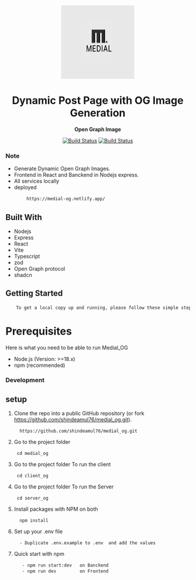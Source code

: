 <div align="center">

  <img src="/assets/medial-logo.jpg"  width="200" height="200" alt="Medial-logo" />

  <h1>Dynamic Post Page with OG Image Generation</h1>

  <p>
    <strong>Open Graph Image</strong>
  </p>

  <p>
    <a href="https://github.com/shindeamul76/"><img alt="Build Status" src="https://img.shields.io/badge/github-profile-blue" /></a>
    <a href="#"><img alt="Build Status" src="https://img.shields.io/badge/Mel%20%20Dial-8A2BE2" /></a>
  </p>
</div>


### Note

- Generate Dynamic Open Graph Images.
- Frontend in React and Banckend in Nodejs express.
- All services locally
- deployed 
```bash
        https://medial-og.netlify.app/
```

## Built With
- Nodejs
- Express
- React
- Vite
- Typescript
- zod
- Open Graph protocol
- shadcn

## Getting Started

```bash
    To get a local copy up and running, please follow these simple steps.
```

# Prerequisites

Here is what you need to be able to run Medial_OG

- Node.js (Version: >=18.x)
- npm (recommended)

### Development

## setup


1. Clone the repo into a public GitHub repository (or fork https://github.com/shindeamul76/medial_og.git).


         https://github.com/shindeamul76/medial_og.git

2. Go to the project folder

        cd medial_og

3. Go to the project folder To run the client

        cd client_og

4. Go to the project folder To run the Server

        cd server_og

5. Install packages with NPM on both

         npm install

6. Set up your .env file
  
         - Duplicate .env.example to .env  and add the values

7. Quick start with npm 

          - npm run start:dev   on Banckend
          - npm run dev         on Frontend
